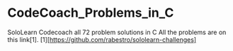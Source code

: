 # CodeCoach_Problems_in_C
SoloLearn Codecoach all 72 problem solutions in C
All the problems are on this link[1]. [1][https://github.com/rabestro/sololearn-challenges]
